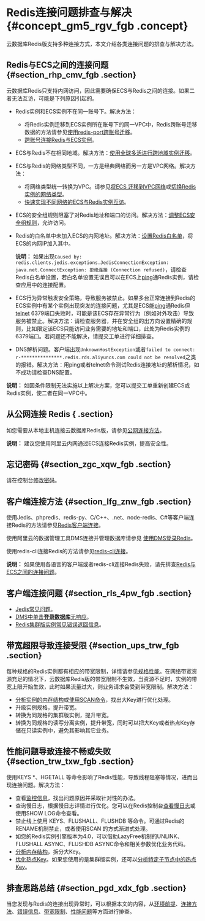 # Redis连接问题排查与解决 {#concept_gm5_rgv_fgb .concept}

云数据库Redis版支持多种连接方式，本文介绍各类连接问题的排查与解决方法。

## Redis与ECS之间的连接问题 {#section_rhp_cmv_fgb .section}

云数据库Redis只支持内网访问，因此需要确保ECS与Redis之间的连接。如果二者无法互访，可能是下列原因引起的。

-   Redis实例和ECS实例不在同一账号下。解决方法：
    -   将Redis实例迁移到ECS实例所在账号下的同一VPC中，Redis跨账号迁移数据的方法请参见[使用redis-port跨账号迁移](../../../../../cn.zh-CN/用户指南/迁移数据/云数据库Redis版之间迁移/使用redis-port跨账号迁移.md#)。
    -   [跨账号连接Redis与ECS实例](cn.zh-CN/常见问题/跨账号连接Redis与ECS实例.md#)。
-   ECS与Redis不在相同地域。解决方法：[使用全球多活进行跨地域实例迁移](../../../../../cn.zh-CN/用户指南/迁移数据/云数据库Redis版之间迁移/使用全球多活进行跨地域实例迁移.md#)。
-   ECS与Redis的网络类型不同，一方是经典网络而另一方是VPC网络。解决方法：
    -   将网络类型统一转换为VPC。请参见[将ECS 迁移到VPC网络](https://help.aliyun.com/document_detail/55051.html)或[切换Redis实例的网络类型](../../../../../cn.zh-CN/用户指南/管理实例/切换为专有网络.md#)。
    -   [快速实现不同网络的ECS与Redis实例互访](cn.zh-CN/常见问题/快速实现不同网络的ECS与Redis实例互访.md#)。
-   ECS的安全组规则阻塞了对Redis地址和端口的访问。解决方法：[调整ECS安全组规则](https://help.aliyun.com/document_detail/25471.html)，允许访问。
-   Redis的白名单中未加入ECS的内网地址。解决方法：[设置Redis白名单](../../../../../cn.zh-CN/用户指南/管理实例/设置IP白名单.md#)，将ECS的内网IP加入其中。

    **说明：** 如果出现`Caused by: redis.clients.jedis.exceptions.JedisConnectionException: java.net.ConnectException: 拒绝连接 (Connection refused)`，请检查Redis白名单设置，若白名单设置无误且可以在ECS上[ping](../../../../../cn.zh-CN/技术运维问题/网络连接类/使用ping命令检测ECS与Redis之间的连接.md#)通Redis实例，请检查应用中的连接配置。

-   ECS行为异常触发安全策略，导致服务被禁止。如果多台正常连接到Redis的ECS实例中有某个实例出现突发的连接问题，尤其是ECS能[ping](../../../../../cn.zh-CN/技术运维问题/网络连接类/使用ping命令检测ECS与Redis之间的连接.md#)通Redis但[telnet](../../../../../cn.zh-CN/技术运维问题/网络连接类/使用telnet命令检测Redis端口连通性.md#) 6379端口失败时，可能是该ECS存在异常行为（例如对外攻击）导致服务被禁止。解决方法：请检查服务器，并在安全组的出方向设置精确的规则，比如限定该ECS只能访问业务需要的地址和端口，此处为Redis实例的6379端口。若问题还不能解决，请提交工单进行详细排查。
-   DNS解析问题。客户端出现`UnknownHostException`或者`failed to connect: r-***************.redis.rds.aliyuncs.com could not be resolved`之类的报错。解决方法：用ping或者telnet命令测试Redis连接地址的解析情况，如不成功请检查DNS配置。

**说明：** 如因条件限制无法实施以上解决方案，您可以提交工单重新创建ECS或Redis实例，使二者在同一VPC中。

## 从公网连接 Redis { .section}

如您需要从本地主机连接云数据库Redis版，请参见[公网连接方法](cn.zh-CN/快速入门/连接实例/公网连接.md#)。

**说明：** 建议您使用阿里云内网通过ECS连接Redis实例，提高安全性。

## 忘记密码 {#section_zgc_xqw_fgb .section}

请在控制台[修改密码](../../../../../cn.zh-CN/用户指南/管理实例/修改密码.md#)。

## 客户端连接方法 {#section_lfg_znw_fgb .section}

使用Jedis、phpredis、redis-py、C/C++、.net、node-redis、C\#等客户端连接Redis的方法请参见[Redis客户端连接](cn.zh-CN/快速入门/连接实例/Redis客户端连接.md#)。

使用阿里云的数据管理工具DMS连接并管理数据库请参见 [使用DMS登录Redis](cn.zh-CN/快速入门/连接实例/DMS登录云数据库.md#)。

使用redis-cli连接Redis的方法请参见[redis-cli连接](cn.zh-CN/快速入门/连接实例/redis-cli连接.md#)。

**说明：** 如果使用各语言的客户端或者redis-cli连接Redis失败，请先排查[Redis与ECS之间的连接问题](#)。

## 客户端连接问题 {#section_rls_4pw_fgb .section}

-   [Jedis常见问题](cn.zh-CN/常见问题/实例Jedis常见异常汇总.md#)。
-   [DMS中单击**登录数据库**无响应](https://help.aliyun.com/knowledge_detail/72737.html)。
-   [Redis集群版实例常见错误返回信息](../../../../../cn.zh-CN/技术运维问题/Redis集群版实例常见错误返回信息.md#)。

## 带宽超限导致连接受限 {#section_ups_trw_fgb .section}

每种规格的Redis实例都有相应的带宽限制，详情请参见[规格性能](../../../../../cn.zh-CN/产品简介/规格性能.md#)。在网络带宽资源充足的情况下，云数据库Redis版的带宽限制不生效，当资源不足时，实例的带宽上限开始生效，此时如果流量过大，则业务请求会受到带宽限制。解决方法：

-   [分析实例的内存结构](https://help.aliyun.com/knowledge_detail/50037.html)或[使用SCAN命令](cn.zh-CN/常见问题/如何搜索过大的key.md#)，找出大Key进行优化处理。
-   升级实例规格，提升带宽。
-   转换为同规格的集群版实例，提升带宽。
-   转换为同规格的读写分离实例，提升带宽，同时可以把大Key或者热点Key存储在只读实例中，避免其影响其它业务。

## 性能问题导致连接不畅或失败 {#section_trw_txw_fgb .section}

使用KEYS \*、HGETALL 等命令影响了Redis性能，导致线程阻塞等情况，进而出现连接问题。解决方法：

-   查看[监控信息](../../../../../cn.zh-CN/用户指南/性能监控.md#)，找出问题原因并采取针对性的办法。
-   查询慢日志，根据慢日志详情进行优化。您可以在Redis控制台[查看慢日志](../../../../../cn.zh-CN/用户指南/日志管理/查询慢日志.md#)或使用SHOW LOG命令查看。
-   禁止线上使用 KEYS、FLUSHALL、FLUSHDB 等命令。可通过Redis的RENAME机制禁止，或者使用SCAN 的方式渐进式处理。
-   如您的Redis实例引擎版本为4.0，可以借助LazyFree机制的UNLINK、FLUSHALL ASYNC、FLUSHDB ASYNC命令和相关参数优化业务代码。
-   [分析内存结构](https://help.aliyun.com/knowledge_detail/50037.html)，拆分大Key。
-   [优化热点Key](../../../../../cn.zh-CN/最佳实践/热点Key问题的发现与解决.md#)。如果您使用的是集群版实例，还可以[分析特定子节点中的热点Key](../../../../../cn.zh-CN/最佳实践/集群实例特定子节点中热点Key的分析方法.md#)。

## 排查思路总结 {#section_pgd_xdx_fgb .section}

当您发现与Redis的连接出现异常时，可以根据本文的内容，从[环境前提](#)、[连接方法](#)、[错误信息](#)、[带宽限制](#)、[性能问题](#)等方面进行排查。

